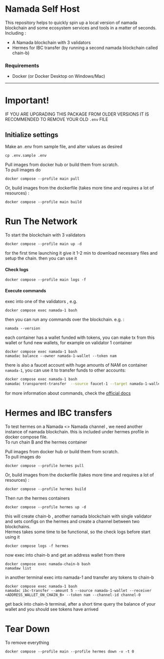 # Namada Self Host
This repository helps to quickly spin up a local version of namada blockchain and some ecosystem services and tools in a matter of seconds.    
Including : 
- A Namada blockchain with 3 validators
- Hermes for IBC transfer (by running a second namada blockchain called chain-b)


### Requirements
- Docker (or Docker Desktop on Windows/Mac) 
---

# Important!
IF YOU ARE UPGRADING THIS PACKAGE FROM OLDER VERSIONS IT IS RECOMMENDED TO REMOVE YOUR OLD `.env` FILE

## Initialize settings

Make an .env from sample file, and alter values as desired
```shell
cp .env.sample .env
```
Pull images from docker hub or build them from scratch.  
To pull images do 
```shell
docker compose --profile main pull
```
Or, build images from the dockerfile (takes more time and requires a lot of resources) :

```shell
docker compose --profile main build
```

# Run The Network

To start the blockchain with 3 validators
```shell
docker compose --profile main up -d
```
for the first time launching it give it 1-2 min to download necessary files and setup the chain. then you can use it   

#### Check logs
```shell
docker compose --profile main logs -f 
```
#### Execute commands
exec into one of the validators , e.g.
```shell
docker compose exec namada-1 bash
```
then you can run any commands over the blockchain. e.g. :
```shell
namada --version
```
each container has a wallet funded with tokens, you can make tx from this wallet or fund new wallets, for example on validator 1 container
```shell
docker compose exec namada-1 bash
namadac balance --owner namada-1-wallet --token nam
```
there is also a faucet account with huge amounts of NAM on container `namada-1`, you can use it to transfer funds to other accounts:

```bash
docker compose exec namada-1 bash
namadac transparent-transfer  --source faucet-1 --target namada-1-wallet --amount 200000 --token nam
```
for more information about commands, check the [official docs](https://docs.namada.net/users)

# Hermes and IBC transfers
To test hermes on a Namada <> Namada channel , we need another instance of namada blockchain. this is included under hermes profile in docker compose file.   
To run chain B and the hermes container    

Pull images from docker hub or build them from scratch.  
To pull images do
```shell
docker compose --profile hermes pull
```
Or, build images from the dockerfile (takes more time and requires a lot of resources) :

```shell
docker compose --profile hermes build
```

Then run the hermes containers
```shell
docker compose --profile hermes up -d
```

this will create chain-b , another namada blockchain with single validator and sets configs on the hermes and create a channel between two blockchains.   
Hermes takes some time to be functional, so the check logs before start using it 
```shell
docker compose logs -f hermes
```
now exec into chain-b and get an address wallet from there
```shell
docker compose exec namada-chain-b bash
namadaw list
```
in another terminal exec into namada-1 and transfer any tokens to chain-b
```shell
docker compose exec namada-1 bash
namadac ibc-transfer --amount 5 --source namada-1-wallet --receiver <ADDRESS_WALLET_ON_CHAIN_B> --token nam --channel-id channel-0
```
get back into chain-b terminal, after a short time query the balance of your wallet and you should see tokens have arrived

# Tear Down
To remove everything
```shell
docker compose --profile main --profile hermes down -v -t 0
```